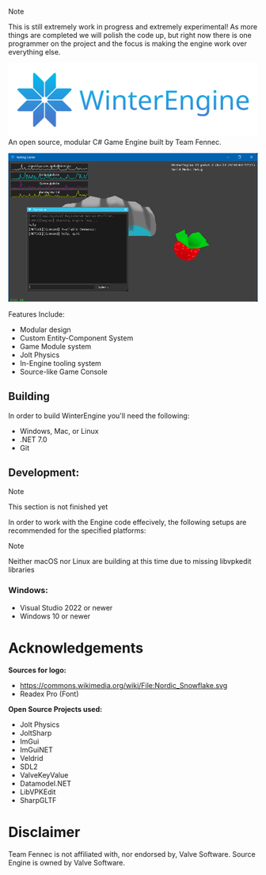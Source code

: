 > [!NOTE]
> This is still extremely work in progress and extremely experimental! As more things are completed we will polish the code up, but right now there is one programmer on the project and the focus is making the engine work over everything else.

![](Branding/LogoB.svg)
An open source, modular C# Game Engine built by Team Fennec.

![](Branding/gh_screenshots/testgame_01.png)

Features Include:
- Modular design
- Custom Entity-Component System
- Game Module system
- Jolt Physics
- In-Engine tooling system
- Source-like Game Console

## Building
In order to build WinterEngine you'll need the following:
- Windows, Mac, or Linux
- .NET 7.0
- Git

## Development:
> [!NOTE]
> This section is not finished yet

In order to work with the Engine code effecively, the following setups are recommended for the specified platforms:
> [!NOTE]
> Neither macOS nor Linux are building at this time due to missing libvpkedit libraries

### Windows:
- Visual Studio 2022 or newer
- Windows 10 or newer

# Acknowledgements
**Sources for logo:**
- https://commons.wikimedia.org/wiki/File:Nordic_Snowflake.svg
- Readex Pro (Font)

**Open Source Projects used:**
- Jolt Physics
- JoltSharp
- ImGui
- ImGuiNET
- Veldrid
- SDL2
- ValveKeyValue
- Datamodel.NET
- LibVPKEdit
- SharpGLTF

# Disclaimer
Team Fennec is not affiliated with, nor endorsed by, Valve Software. Source Engine is owned by Valve Software.
